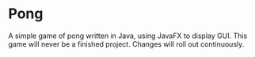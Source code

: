 # Pong
A simple game of pong written in Java, using JavaFX to display GUI.
This game will never be a finished project.
Changes will roll out continuously.

